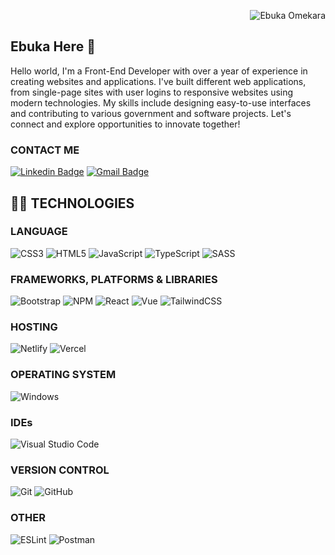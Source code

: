<p align="right"> <img src="https://komarev.com/ghpvc/?username=Codebadger99&label=visitors%20&color=202124&style=plastic" alt="Ebuka Omekara" /> </p>

## Ebuka Here 👋

Hello world, I'm a Front-End Developer with over a year of experience in creating websites and applications. I've built different web applications, from single-page sites with user logins to responsive websites using modern technologies. My skills include designing easy-to-use interfaces and contributing to various government and software projects.
Let's connect and explore opportunities to innovate together!

### CONTACT ME

[![Linkedin Badge](https://img.shields.io/badge/-Emmanuel%20Omekara%20--%20LinkedIn-blue?style=flat-square&logo=Linkedin&logoColor=white&link=www.linkedin.com/in/emmanuel-omekara)](www.linkedin.com/in/emmanuel-omekara)
[![Gmail Badge](https://img.shields.io/badge/-ebukanuel2021@gmail.com-c14438?style=flat-square&logo=Gmail&logoColor=white&link=mailto:ebukanuel2021@gmail.com)](mailto:ebukanuel2021@gmail.com)

<!--[![Rosemary's github activity graph](https://activity-graph.herokuapp.com/graph?username=Rosemary-Emenike&theme=xcode)](https://git.io/Rosemary-Emenike)
-->
## 👩‍💻 TECHNOLOGIES

### LANGUAGE

![CSS3](https://img.shields.io/badge/css3-%231572B6.svg?style=for-the-badge&logo=css3&logoColor=white)
![HTML5](https://img.shields.io/badge/html5-%23E34F26.svg?style=for-the-badge&logo=html5&logoColor=white)
![JavaScript](https://img.shields.io/badge/javascript-%23323330.svg?style=for-the-badge&logo=javascript&logoColor=%23F7DF1E)
![TypeScript](https://img.shields.io/badge/typescript-%23007ACC.svg?style=for-the-badge&logo=typescript&logoColor=white)
![SASS](https://img.shields.io/badge/SASS-hotpink.svg?style=for-the-badge&logo=SASS&logoColor=white)
<!--![PHP](https://img.shields.io/badge/php-%23777BB4.svg?style=for-the-badge&logo=php&logoColor=white)-->
<!--![Python](https://img.shields.io/badge/python-3670A0?style=for-the-badge&logo=python&logoColor=ffdd54)-->


### FRAMEWORKS, PLATFORMS & LIBRARIES

![Bootstrap](https://img.shields.io/badge/bootstrap-%23563D7C.svg?style=for-the-badge&logo=bootstrap&logoColor=white)
![NPM](https://img.shields.io/badge/NPM-%23000000.svg?style=for-the-badge&logo=npm&logoColor=white)
![React](https://img.shields.io/badge/react-%2320232a.svg?style=for-the-badge&logo=react&logoColor=%2361DAFB)
![Vue](https://img.shields.io/badge/vue-%2320232a.svg?style=for-the-badge&logo=vue.js&logoColor=%2361DAFB)
![TailwindCSS](https://img.shields.io/badge/tailwindcss-%2338B2AC.svg?style=for-the-badge&logo=tailwind-css&logoColor=white)
<!-- ![Next JS](https://img.shields.io/badge/Next-black?style=for-the-badge&logo=next.js&logoColor=white) -->
<!-- ![Yarn](https://img.shields.io/badge/yarn-%232C8EBB.svg?style=for-the-badge&logo=yarn&logoColor=white) -->
<!-- ![Styled Components](https://img.shields.io/badge/styled--components-DB7093?style=for-the-badge&logo=styled-components&logoColor=white) -->
<!--![NodeJS](https://img.shields.io/badge/node.js-6DA55F?style=for-the-badge&logo=node.js&logoColor=white)-->

### HOSTING

![Netlify](https://img.shields.io/badge/netlify-%23430098.svg?style=for-the-badge&logo=netlify&logoColor=white)
![Vercel](https://img.shields.io/badge/vercel-%23000000.svg?style=for-the-badge&logo=vercel&logoColor=white)

<!--### SERVERS

![Apache](https://img.shields.io/badge/apache-%23D42029.svg?style=for-the-badge&logo=apache&logoColor=white)
![Apache Maven](https://img.shields.io/badge/Apache%20Maven-C71A36?style=for-the-badge&logo=Apache%20Maven&logoColor=white)-->

<!--### DATABASES

![MariaDB](https://img.shields.io/badge/MariaDB-003545?style=for-the-badge&logo=mariadb&logoColor=white)
![MongoDB](https://img.shields.io/badge/MongoDB-%234ea94b.svg?style=for-the-badge&logo=mongodb&logoColor=white)
![MySQL](https://img.shields.io/badge/mysql-E26D00.svg?style=for-the-badge&logo=mysql&logoColor=white)
![SQLite](https://img.shields.io/badge/sqlite-%2307405e.svg?style=for-the-badge&logo=sqlite&logoColor=white)
![Postgres](https://img.shields.io/badge/postgres-%23316192.svg?style=for-the-badge&logo=postgresql&logoColor=white)

### ORM

![Prisma](https://img.shields.io/badge/Prisma-3982CE?style=for-the-badge&logo=Prisma&logoColor=white)
-->
<!--### TESTING -->

<!--![cypress](https://img.shields.io/badge/-cypress-%23E5E5E5?style=for-the-badge&logo=cypress&logoColor=058a5e)-->
<!-- ![Jest](https://img.shields.io/badge/-jest-%23C21325?style=for-the-badge&logo=jest&logoColor=white) -->

### OPERATING SYSTEM

<!--![Linux](https://img.shields.io/badge/Linux-FCC624?style=for-the-badge&logo=linux&logoColor=black)-->
![Windows](https://img.shields.io/badge/Windows-0078D6?style=for-the-badge&logo=windows&logoColor=white)

### IDEs

<!--![NetBeans IDE](https://img.shields.io/badge/NetBeansIDE-1B6AC6.svg?style=for-the-badge&logo=apache-netbeans-ide&logoColor=white)
![PhpStorm](https://img.shields.io/badge/phpstorm-143?style=for-the-badge&logo=phpstorm&logoColor=black&color=black&labelColor=darkorchid)
![PyCharm](https://img.shields.io/badge/pycharm-143?style=for-the-badge&logo=pycharm&logoColor=black&color=black&labelColor=green)-->
![Visual Studio Code](https://img.shields.io/badge/Visual%20Studio%20Code-0078d7.svg?style=for-the-badge&logo=visual-studio-code&logoColor=white)
<!--![IntelliJ IDEA](https://img.shields.io/badge/IntelliJIDEA-000000.svg?style=for-the-badge&logo=intellij-idea&logoColor=white)
![WebStorm](https://img.shields.io/badge/webstorm-143?style=for-the-badge&logo=webstorm&logoColor=white&color=black)-->

### VERSION CONTROL

![Git](https://img.shields.io/badge/git-%23F05033.svg?style=for-the-badge&logo=git&logoColor=white)
![GitHub](https://img.shields.io/badge/github-%23121011.svg?style=for-the-badge&logo=github&logoColor=white)

### OTHER

![ESLint](https://img.shields.io/badge/ESLint-4B3263?style=for-the-badge&logo=eslint&logoColor=white)
![Postman](https://img.shields.io/badge/Postman-FF6C37?style=for-the-badge&logo=postman&logoColor=white)

<!--## 📈 STATS

<p align="left">
  <img width="45%" src="https://github-readme-stats.vercel.app/api?username=Rosemary-Emenike&show_icons=true&theme=onedark" />
  <img width="45%" src="https://github-readme-streak-stats.herokuapp.com?user=Rosemary-Emenike&theme=onedark&date_format=M%20j%5B%2C%20Y%5D" />
</p>
<p align="left">
  <img width="45%" src="https://github-readme-stats.vercel.app/api/top-langs/?username=Rosemary-Emenike&theme=onedark&layout=compact" />
</p>
-->
